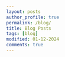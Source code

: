 ```yaml
---
layout: posts
author_profile: true
permalink: /blog/
title: Blog Posts
tags: [blog]
modified: 01-12-2024
comments: true
---
```

